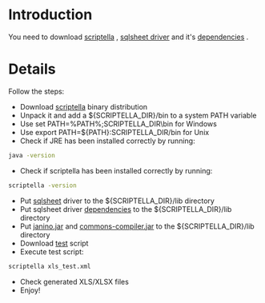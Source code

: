 # Introduction

You need to download [scriptella](http://scriptella.javaforge.com/download.html) , [sqlsheet driver](http://code.google.com/p/sqlsheet/downloads)  and it's [dependencies](HowToGetDependecies.md) .


# Details

Follow the steps:
* Download [scriptella](http://scriptella.javaforge.com/download.html) binary distribution
* Unpack it and add a ${SCRIPTELLA_DIR}/bin to a system PATH variable
 * Use set PATH=%PATH%;SCRIPTELLA_DIR\bin for Windows
 * Use export PATH=${PATH}:SCRIPTELLA_DIR/bin for Unix
* Check if JRE has been installed correctly by running:
```bash
java -version
```
* Check if scriptella has been installed correctly by running:
```bash
scriptella -version
```
* Put [ sqlsheet](http://code.google.com/p/sqlsheet/downloads) driver to  the ${SCRIPTELLA_DIR}/lib directory
* Put sqlsheet driver [dependencies](HowToGetDependecies.md)  to the ${SCRIPTELLA_DIR}/lib directory
* Put [janino.jar](http://dist.codehaus.org/janino/changelog.html) and [commons-compiler.jar](http://dist.codehaus.org/janino/changelog.html) to the ${SCRIPTELLA_DIR}/lib directory
* Download [test](http://code.google.com/p/sqlsheet/downloads/detail?name=xls_test.xml) script
* Execute test script:
```bash
scriptella xls_test.xml
```
* Check generated XLS/XLSX files
* Enjoy!
